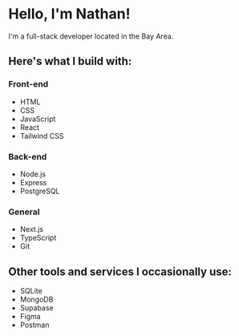 <h1>Hello, I'm Nathan!</h1>

<p>I'm a full-stack developer located in the Bay Area.</p>

<h2> Here's what I build with:</h2>
<h3>Front-end</h3>
<ul>
  <li>HTML</li>
  <li>CSS</li>
  <li>JavaScript</li>
  <li>React</li>
  <li>Tailwind CSS</li>
</ul>
<h3>Back-end</h3>
<ul>
  <li>Node.js</li>
  <li>Express</li>
  <li>PostgreSQL</li>
</ul>
<h3>General</h3>
<ul>
  <li>Next.js</li>
  <li>TypeScript</li>
  <li>Git</li>
</ul>

<h2>Other tools and services I occasionally use:</h2>
<ul>
  <li>SQLite</li>
  <li>MongoDB</li>
  <li>Supabase</li>
  <li>Figma</li>
  <li>Postman</li>
</ul>
